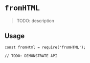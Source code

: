 # `fromHTML`

> TODO: description

## Usage

```
const fromHtml = require('fromHTML');

// TODO: DEMONSTRATE API
```
